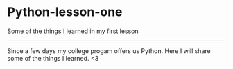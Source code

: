 # Python-lesson-one
Some of the things I learned in my first lesson

---------------------------------------------------------------------


Since a few days my college progam offers us Python. 
Here I will share some of the things I learned. <3
